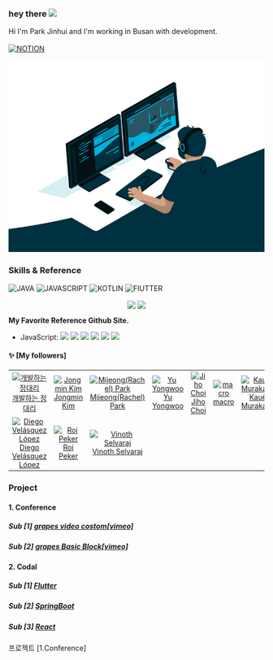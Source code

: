 ### hey there <img src="https://media.giphy.com/media/hvRJCLFzcasrR4ia7z/giphy.gif" width="25px">
Hi I'm Park Jinhui and I'm working in Busan with development.
</br></br>
[![NOTION](https://img.shields.io/badge/-NOTION-222222?style=for-the-badge&logo=NOTION)](https://highfalutin-giant-304.notion.site/cf923af656ff4cd294bdcadbca1fe80a)
<!-- [![TWITTER](https://img.shields.io/badge/-TWITTER-222222?style=for-the-badge&logo=TWITTER)](https://twitter.com/) -->

<p align="center">
  <img alt="Coder Image" src="https://raw.githubusercontent.com/JinhuiStudy/JinhuiStudy/master/assets/code.gif">
</p>

<!--START_SECTION:Skills & Endorsements-->
### Skills & Reference

![JAVA](https://img.shields.io/badge/-JAVA-222222?style=for-the-badge&logo=JAVA)
![JAVASCRIPT](https://img.shields.io/badge/-JAVASCRIPT-222222?style=for-the-badge&logo=JAVASCRIPT)
![KOTLIN](https://img.shields.io/badge/-KOTLIN-222222?style=for-the-badge&logo=KOTLIN)
![FlUTTER](https://img.shields.io/badge/-FlUTTER-222222?style=for-the-badge&logo=FlUTTER)

<p align="center">
  <img align="center" src="https://github-readme-stats.vercel.app/api?username=JinhuiStudy&count_private=true&show_icons=true&hide_border=true" />
  <img align="center" src="https://github-readme-stats.vercel.app/api/top-langs/?username=JinhuiStudy&count_private=true&show_icons=true&hide_border=true" />
</p>
 

**My Favorite Reference Github Site.**

<ul>
  <li>JavaScript: 
    <img src=https://avatars.githubusercontent.com/u/91498093?v=4&s=20 height=20 />
    <img src=https://avatars.githubusercontent.com/u/23583726?u=d9aa829afdaf165d3b94a1c0151c3421d4eb2dc2&v=4&s=20 height=20 />
    <img src=https://avatars.githubusercontent.com/u/1310895?u=a4ec3396bc962d4ab33be1f250852bce251021bb&v=4&s=20 height=20 />
    <img src=https://avatars.githubusercontent.com/u/5083214?v=4&s=20 height=20 />
    <img src=https://avatars.githubusercontent.com/u/32578695?u=f0943db68e3a99c6ea27426fd8ae7549483336b5&v=4&s=20 height=20 />
    <img src=https://avatars.githubusercontent.com/u/87615572?u=18754e2bf497bd45471d571b3a67d41f5c31a662&v=4&s=20 height=20 />
  </li>
</ul>
<!--END_SECTION:Skills & Endorsements-->


#### :sparkles: [My followers]
<!--START_SECTION:followers-->
<table>
  <tr>
    <td align="center">
      <a href="https://github.com/TuenTuenna">
        <img src="https://avatars.githubusercontent.com/u/35421421?v=4" width="100px;" alt="개발하는 정대리"/>
      </a>
      <br />
      <a href="https://github.com/TuenTuenna">개발하는 정대리</a>
    </td>
    <td align="center">
      <a href="https://github.com/cmiscm">
        <img src="https://avatars.githubusercontent.com/u/2730116?v=4" width="100px;" alt="Jongmin Kim"/>
      </a>
      <br />
      <a href="https://github.com/cmiscm">Jongmin Kim</a>
    </td>
    <td align="center">
      <a href="https://github.com/mjpark03">
        <img src="https://avatars.githubusercontent.com/u/5056158?v=4" width="100px;" alt="Mijeong(Rachel) Park"/>
      </a>
      <br />
      <a href="https://github.com/mjpark03">Mijeong(Rachel) Park</a>
    </td>
    <td align="center">
      <a href="https://github.com/uyu423">
        <img src="https://avatars.githubusercontent.com/u/8033320?v=4" width="100px;" alt="Yu Yongwoo"/>
      </a>
      <br />
      <a href="https://github.com/uyu423">Yu Yongwoo</a>
    </td>
    <td align="center">
      <a href="https://github.com/serendipity1004">
        <img src="https://avatars.githubusercontent.com/u/20388249?v=4" width="100px;" alt="Jiho Choi"/>
      </a>
      <br />
      <a href="https://github.com/serendipity1004">Jiho Choi</a>
    </td>
    <td align="center">
      <a href="https://github.com/macrozheng">
        <img src="https://avatars.githubusercontent.com/u/15903809?v=4" width="100px;" alt="macro"/>
      </a>
      <br />
      <a href="https://github.com/macrozheng">macro</a>
    </td>
    <td align="center">
      <a href="https://github.com/kauemurakami">
        <img src="https://avatars.githubusercontent.com/u/16777838?v=4" width="100px;" alt="Kauê Murakami"/>
      </a>
      <br />
      <a href="https://github.com/kauemurakami">Kauê Murakami</a>
    </td>
  </tr>
  <tr>
    <td align="center">
      <a href="https://github.com/diegoveloper">
        <img src="https://avatars.githubusercontent.com/u/4898256?v=4" width="100px;" alt="Diego Velásquez López"/>
      </a>
      <br />
      <a href="https://github.com/diegoveloper">Diego Velásquez López</a>
    </td>
    <td align="center">
      <a href="https://github.com/roipeker">
        <img src="https://avatars.githubusercontent.com/u/33768711?v=4" width="100px;" alt="Roi Peker"/>
      </a>
      <br />
      <a href="https://github.com/roipeker">Roi Peker</a>
    </td>
    <td align="center">
      <a href="https://github.com/vinsguru">
        <img src="https://avatars.githubusercontent.com/u/6864530?v=4" width="100px;" alt="Vinoth Selvaraj"/>
      </a>
      <br />
      <a href="https://github.com/vinsguru">Vinoth Selvaraj</a>
    </td>
  </tr>
</table>
<!--END_SECTION:followers-->


<!--START_SECTION:Skills & Endorsements-->
### Project

#### 1. Conference
##### Sub [1] <a href="https://github.com/JinhuiStudy/javascript-grapesjs-video-embed-manager-custom">grapes video costom[vimeo]</a>
##### Sub [2] <a href="https://github.com/JinhuiStudy/javascript-grapesjs-blocks-basic-custom">grapes Basic Block[vimeo]</a>


#### 2. Codal
##### Sub [1] <a href="https://github.com/JinhuiStudy/flutter-project-codal">Flutter</a>
##### Sub [2] <a href="https://github.com/JinhuiStudy/spring-boot-project-codal">SpringBoot</a>
##### Sub [3] <a href="https://github.com/JinhuiStudy/react-project-codal">React</a>


프로젝트
[1.Conference]<a href="https://github.com/JinhuiStudy/spring-boot-project-conference"></a>

